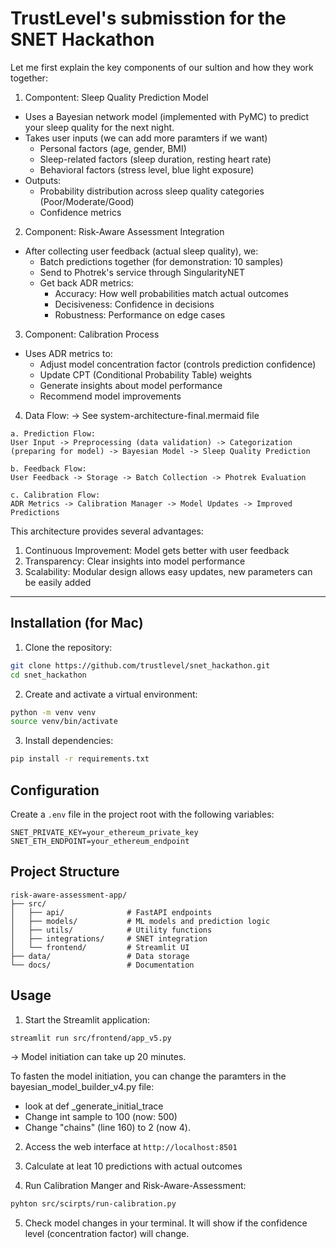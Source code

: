 # TrustLevel's submisstion for the SNET Hackathon

Let me first explain the key components of our sultion and how they work together:

1. Compontent: Sleep Quality Prediction Model
- Uses a Bayesian network model (implemented with PyMC) to predict your sleep quality for the next night. 
- Takes user inputs (we can add more paramters if we want)
  - Personal factors (age, gender, BMI)
  - Sleep-related factors (sleep duration, resting heart rate)
  - Behavioral factors (stress level, blue light exposure)
- Outputs:
  - Probability distribution across sleep quality categories (Poor/Moderate/Good)
  - Confidence metrics

2. Component: Risk-Aware Assessment Integration
- After collecting user feedback (actual sleep quality), we:
  - Batch predictions together (for demonstration: 10 samples)
  - Send to Photrek's service through SingularityNET
  - Get back ADR metrics:
    - Accuracy: How well probabilities match actual outcomes
    - Decisiveness: Confidence in decisions
    - Robustness: Performance on edge cases

3. Component: Calibration Process
- Uses ADR metrics to:
  - Adjust model concentration factor (controls prediction confidence)
  - Update CPT (Conditional Probability Table) weights
  - Generate insights about model performance
  - Recommend model improvements

4. Data Flow:
-> See system-architecture-final.mermaid file
```
a. Prediction Flow:
User Input -> Preprocessing (data validation) -> Categorization (preparing for model) -> Bayesian Model -> Sleep Quality Prediction

b. Feedback Flow:
User Feedback -> Storage -> Batch Collection -> Photrek Evaluation

c. Calibration Flow:
ADR Metrics -> Calibration Manager -> Model Updates -> Improved Predictions
```

This architecture provides several advantages:
1. Continuous Improvement: Model gets better with user feedback
2. Transparency: Clear insights into model performance
3. Scalability: Modular design allows easy updates, new parameters can be easily added

---

## Installation (for Mac)

1. Clone the repository:
```bash
git clone https://github.com/trustlevel/snet_hackathon.git
cd snet_hackathon
```

2. Create and activate a virtual environment:
```bash
python -m venv venv
source venv/bin/activate
```

3. Install dependencies:
```bash
pip install -r requirements.txt
```

## Configuration

Create a `.env` file in the project root with the following variables:
```
SNET_PRIVATE_KEY=your_ethereum_private_key
SNET_ETH_ENDPOINT=your_ethereum_endpoint
```

## Project Structure

```
risk-aware-assessment-app/
├── src/
│   ├── api/              # FastAPI endpoints
│   ├── models/           # ML models and prediction logic
│   ├── utils/            # Utility functions
│   ├── integrations/     # SNET integration
│   └── frontend/         # Streamlit UI
├── data/                 # Data storage
└── docs/                 # Documentation
```

## Usage

1. Start the Streamlit application:
```bash
streamlit run src/frontend/app_v5.py
```

-> Model initiation can take up 20 minutes.

To fasten the model initiation, you can change the paramters in the bayesian_model_builder_v4.py file:
- look at def _generate_initial_trace
- Change int sample to 100 (now: 500)
- Change "chains" (line 160) to 2 (now 4).

2. Access the web interface at `http://localhost:8501`

3. Calculate at leat 10 predictions with actual outcomes

4. Run Calibration Manger and Risk-Aware-Assessment:
```bash
pyhton src/scirpts/run-calibration.py
```

5. Check model changes in your terminal. It will show if the confidence level (concentration factor) will change.
